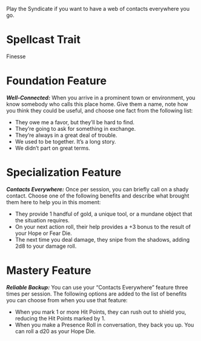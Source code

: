 Play the Syndicate if you want to have a web of contacts everywhere you go.

# Spellcast Trait

Finesse

# Foundation Feature

***Well-Connected:*** When you arrive in a prominent town or environment, you know somebody who calls this place home. Give them a name, note how you think they could be useful, and choose one fact from the following list:

- They owe me a favor, but they’ll be hard to find.
- They’re going to ask for something in exchange.
- They’re always in a great deal of trouble.
- We used to be together. It’s a long story.
- We didn’t part on great terms.

# Specialization Feature

***Contacts Everywhere:*** Once per session, you can briefly call on a shady contact. Choose one of the following benefits and describe what brought them here to help you in this moment:

- They provide 1 handful of gold, a unique tool, or a mundane object that the situation requires.
- On your next action roll, their help provides a +3 bonus to the result of your Hope or Fear Die.
- The next time you deal damage, they snipe from the shadows, adding 2d8 to your damage roll.

# Mastery Feature

***Reliable Backup:*** You can use your “Contacts Everywhere” feature three times per session. The following options are added to the list of benefits you can choose from when you use that feature:

- When you mark 1 or more Hit Points, they can rush out to shield you, reducing the Hit Points marked by 1.
- When you make a Presence Roll in conversation, they back you up. You can roll a d20 as your Hope Die.
